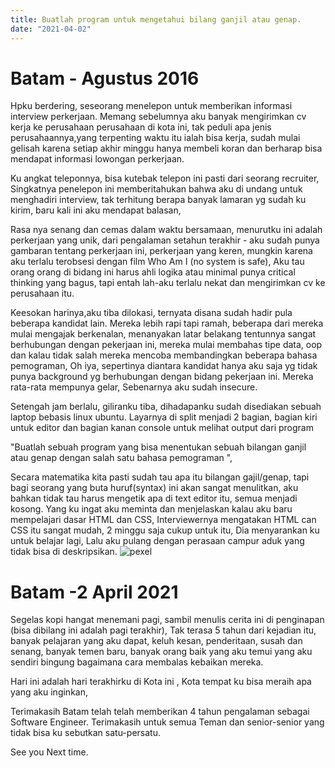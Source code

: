 ```yaml
---
title: Buatlah program untuk mengetahui bilang ganjil atau genap.
date: "2021-04-02"
---
```



# Batam - Agustus 2016 

Hpku berdering, seseorang menelepon untuk memberikan informasi interview perkerjaan. Memang sebelumnya aku banyak mengirimkan cv kerja ke perusahaan perusahaan di kota ini, tak peduli apa jenis perusahaannya,yang terpenting waktu itu ialah bisa  kerja, sudah mulai gelisah karena setiap akhir minggu hanya membeli koran dan berharap bisa mendapat informasi lowongan perkerjaan.

Ku angkat teleponnya, bisa kutebak telepon ini pasti dari seorang recruiter, Singkatnya penelepon ini memberitahukan bahwa aku di undang untuk menghadiri interview, tak terhitung berapa banyak lamaran yg sudah ku kirim, baru kali ini aku mendapat balasan,

Rasa nya senang dan cemas dalam waktu bersamaan, menurutku ini adalah perkerjaan yang unik, dari pengalaman setahun terakhir - aku sudah punya gambaran tentang perkerjaan ini, perkerjaan yang keren, mungkin karena aku terlalu terobsesi dengan film Who Am I (no system is safe), Aku tau orang orang di bidang ini harus ahli logika atau minimal punya critical thinking yang bagus, tapi entah lah-aku terlalu nekat dan mengirimkan cv ke perusahaan itu.

Keesokan harinya,aku tiba dilokasi, ternyata disana sudah hadir pula beberapa kandidat lain. Mereka lebih rapi tapi ramah, beberapa dari mereka mulai mengajak berkenalan, menanyakan latar belakang tentunnya sangat berhubungan dengan pekerjaan ini, mereka mulai membahas tipe data, oop dan kalau tidak salah mereka mencoba membandingkan beberapa bahasa pemograman,
Oh iya, sepertinya diantara kandidat hanya aku saja yg tidak punya background yg berhubungan dengan bidang pekerjaan ini. Mereka rata-rata mempunya gelar, Sebenarnya aku sudah insecure.

Setengah jam berlalu, giliranku tiba, dihadapanku sudah disediakan sebuah laptop bebasis linux ubuntu. Layarnya di split menjadi 2 bagian, bagian kiri untuk editor dan bagian kanan  console  untuk melihat output dari program

"Buatlah sebuah program yang bisa menentukan sebuah bilangan ganjil atau genap dengan salah satu bahasa pemograman ", 

Secara matematika kita pasti sudah tau apa itu bilangan gajil/genap, tapi bagi seorang yang buta huruf(syntax) ini akan sangat menulitkan, aku bahkan tidak tau harus mengetik apa di text editor itu, semua menjadi kosong. Yang ku ingat aku meminta dan menjelaskan kalau aku baru mempelajari dasar HTML dan CSS, 
Interviewernya mengatakan HTML can CSS itu sangat mudah, 2 minggu saja cukup untuk itu, Dia menyarankan ku untuk belajar lagi, Lalu aku pulang dengan perasaan campur aduk yang tidak bisa di deskripsikan.
![pexel](https://images.pexels.com/photos/4997807/pexels-photo-4997807.jpeg?auto=compress&cs=tinysrgb&dpr=2&h=750&w=1260)
# Batam -2 April 2021

Segelas kopi hangat menemani pagi, sambil menulis cerita ini di penginapan (bisa dibilang ini adalah pagi terakhir), Tak terasa 5 tahun dari kejadian itu, banyak pelajaran yang aku dapat, keluh kesan, penderitaan,  susah dan  senang, banyak temen baru, banyak orang baik yang aku temui yang aku sendiri bingung bagaimana cara membalas kebaikan mereka.

Hari ini adalah hari terakhirku di Kota ini , Kota tempat ku bisa meraih apa yang aku inginkan,

Terimakasih Batam telah telah memberikan 4 tahun pengalaman sebagai Software Engineer.
Terimakasih untuk semua Teman dan senior-senior yang tidak bisa ku sebutkan satu-persatu.

See you Next time.

